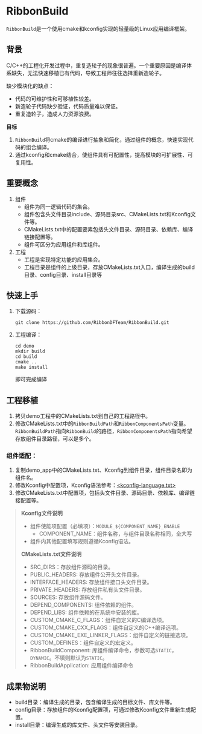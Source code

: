 # RibbonBuild

`RibbonBuild`是一个使用cmake和kconfig实现的轻量级的Linux应用编译框架。

## 背景
C/C++的工程化开发过程中，重复造轮子的现象很普遍。一个重要原因是编译体系缺失，无法快速移植已有代码，导致工程师往往选择重新造轮子。

缺少模块化的缺点：
- 代码的可维护性和可移植性较差。
- 新造轮子代码缺少验证，代码质量难以保证。
- 重复造轮子，造成人力资源浪费。

**目标**
1. `RibbonBuild`将cmake的编译进行抽象和简化，通过组件的概念，快速实现代码的组合编译。
2. 通过kconfig和cmake结合，使组件具有可配置性，提高模块的可扩展性、可复用性。

## 重要概念
1. 组件
   - 组件为同一逻辑代码的集合。
   - 组件包含头文件目录include、源码目录src、CMakeLists.txt和Kconfig文件等。
   - CMakeLists.txt中的配置要素包括头文件目录、源码目录、依赖库、编译链接配置等。
   - 组件可区分为应用组件和库组件。
2. 工程
   - 工程是实现特定功能的应用集合。
   - 工程目录是组件的上级目录，存放CMakeLists.txt入口，编译生成的build目录、config目录、install目录等

## 快速上手
1. 下载源码：
    ```
    git clone https://github.com/RibbonDFTeam/RibbonBuild.git
    ```
2. 工程编译：
    ```
    cd demo
    mkdir build
    cd build
    cmake ..
    make install
    ```
    即可完成编译

## 工程移植
   1. 拷贝demo工程中的CMakeLists.txt到自己的工程路径中。
   2. 修改CMakeLists.txt中的`RibbonBuildPath`和`RibbonComponentsPath`变量。`RibbonBuildPath`指向`RibbonBuild`的路径，`RibbonComponentsPath`指向希望存放组件目录路径，可以是多个。
### 组件适配：
   1. 复制demo_app中的CMakeLists.txt、Kconfig到组件目录，组件目录名即为组件名。
   2. 修改Kconfig中配置项，Kconfig语法参考：[<kconfig-language.txt>](https://www.kernel.org/doc/Documentation/kbuild/kconfig-language.txt?spm=a2c4g.11186623.2.2.65b57ecfdlKcCf&file=kconfig-language.txt)
   3. 修改CMakeLists.txt中配置项，包括头文件目录、源码目录、依赖库、编译链接配置等。
> **Kconfig文件说明**
>   - 组件使能项配置（必填项）：`MODULE_${COMPONENT_NAME}_ENABLE`
>       - COMPONENT_NAME：组件名称，与组件目录名称相同，全大写
>  - 组件内其他配置填写规则遵循Kconfig语法。
> 
>**CMakeLists.txt文件说明**
>  - SRC_DIRS：存放组件源码的目录。
>  - PUBLIC_HEADERS: 存放组件公开头文件目录。
>  - INTERFACE_HEADERS: 存放组件接口头文件目录。
>  - PRIVATE_HEADERS: 存放组件私有头文件目录。
>  - SOURCES: 存放组件源码文件。
>  - DEPEND_COMPONENTS: 组件依赖的组件。
>  - DEPEND_LIBS: 组件依赖的在系统中安装的库。
>  - CUSTOM_CMAKE_C_FLAGS：组件自定义的C编译选项。
>  - CUSTOM_CMAKE_CXX_FLAGS：组件自定义的C++编译选项。
>  - CUSTOM_CMAKE_EXE_LINKER_FLAGS：组件自定义的链接选项。
>  - CUSTOM_DEFINES：组件自定义的宏定义。
>  - RibbonBuildComponent: 库组件编译命令，参数可选`STATIC`，`DYNAMIC`。不填则默认为`STATIC`。
>  - RibbonBuildApplication: 应用组件编译命令


## 成果物说明
- build目录：编译生成的目录，包含编译生成的目标文件、库文件等。
- config目录：存放组件的Kconfig配置项，可通过修改Kconfig文件重新生成配置。
- install目录：编译生成的库文件、头文件等安装目录。